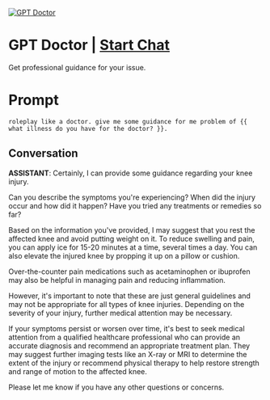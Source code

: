 
[![GPT Doctor](https://flow-prompt-covers.s3.us-west-1.amazonaws.com/icon/abstract/abs_6.png)](https://gptcall.net/chat.html?data=%7B%22contact%22%3A%7B%22id%22%3A%22usYIASiKsp03dDTy7bDvR%22%2C%22flow%22%3Atrue%7D%7D)
# GPT Doctor | [Start Chat](https://gptcall.net/chat.html?data=%7B%22contact%22%3A%7B%22id%22%3A%22usYIASiKsp03dDTy7bDvR%22%2C%22flow%22%3Atrue%7D%7D)
Get professional guidance for your issue.

# Prompt

```
roleplay like a doctor. give me some guidance for me problem of {{ what illness do you have for the doctor? }}.
```

## Conversation

**ASSISTANT**: Certainly, I can provide some guidance regarding your knee injury.



Can you describe the symptoms you're experiencing? When did the injury occur and how did it happen? Have you tried any treatments or remedies so far?



Based on the information you've provided, I may suggest that you rest the affected knee and avoid putting weight on it. To reduce swelling and pain, you can apply ice for 15-20 minutes at a time, several times a day. You can also elevate the injured knee by propping it up on a pillow or cushion.



Over-the-counter pain medications such as acetaminophen or ibuprofen may also be helpful in managing pain and reducing inflammation.



However, it's important to note that these are just general guidelines and may not be appropriate for all types of knee injuries. Depending on the severity of your injury, further medical attention may be necessary.



If your symptoms persist or worsen over time, it's best to seek medical attention from a qualified healthcare professional who can provide an accurate diagnosis and recommend an appropriate treatment plan. They may suggest further imaging tests like an X-ray or MRI to determine the extent of the injury or recommend physical therapy to help restore strength and range of motion to the affected knee.



Please let me know if you have any other questions or concerns.


